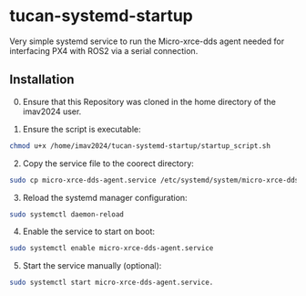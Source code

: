 # tucan-systemd-startup
Very simple systemd service to run the Micro-xrce-dds agent needed for interfacing PX4 with ROS2 via a serial connection.

## Installation

0. Ensure that this Repository was cloned in the home directory of the imav2024 user.

1. Ensure the script is executable:
```sh
chmod u+x /home/imav2024/tucan-systemd-startup/startup_script.sh
```

2. Copy the service file to the coorect directory:
```sh
sudo cp micro-xrce-dds-agent.service /etc/systemd/system/micro-xrce-dds-agent.service
```

3. Reload the systemd manager configuration:
```sh
sudo systemctl daemon-reload
```


4. Enable the service to start on boot:
```sh
sudo systemctl enable micro-xrce-dds-agent.service
```


5. Start the service manually (optional):
```sh
sudo systemctl start micro-xrce-dds-agent.service.
```
